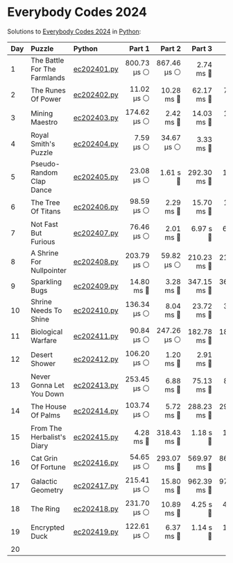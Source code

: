 # Everybody Codes 2024

Solutions to [Everybody Codes 2024](https://everybody.codes/event/2024/) in [Python](https://www.python.org/):

| Day  | Puzzle                       | Python                                                     |      Part 1 |      Part 2 |      Part 3 |       Total |
| :--- | :--------------------------- | :--------------------------------------------------------- | ----------: | ----------: | ----------: | ----------: |
| 1    | The Battle For The Farmlands | [ec202401.py](01_the_battle_for_the_farmlands/ec202401.py) | 800.73 μs ⚪️ | 867.46 μs ⚪️ |   2.74 ms 🔵 |   4.40 ms 🔵 |
| 2    | The Runes Of Power           | [ec202402.py](02_the_runes_of_power/ec202402.py)           |  11.02 μs ⚪️ |  10.28 ms 🔵 |  62.17 ms 🔵 |  72.47 ms 🔵 |
| 3    | Mining Maestro               | [ec202403.py](03_mining_maestro/ec202403.py)               | 174.62 μs ⚪️ |   2.42 ms 🔵 |  14.03 ms 🔵 |  16.62 ms 🔵 |
| 4    | Royal Smith's Puzzle         | [ec202404.py](04_royal_smiths_puzzle/ec202404.py)          |   7.59 μs ⚪️ |  34.67 μs ⚪️ |   3.33 ms 🔵 |   3.38 ms 🔵 |
| 5    | Pseudo-Random Clap Dance     | [ec202405.py](05_pseudo-random_clap_dance/ec202405.py)     |  23.08 μs ⚪️ |    1.61 s 🔴 | 292.30 ms 🔵 |    1.90 s 🔴 |
| 6    | The Tree Of Titans           | [ec202406.py](06_the_tree_of_titans/ec202406.py)           |  98.59 μs ⚪️ |   2.29 ms 🔵 |  15.70 ms 🔵 |  18.09 ms 🔵 |
| 7    | Not Fast But Furious         | [ec202407.py](07_not_fast_but_furious/ec202407.py)         |  76.46 μs ⚪️ |   2.01 ms 🔵 |    6.97 s 🔴 |    6.97 s 🔴 |
| 8    | A Shrine For Nullpointer     | [ec202408.py](08_a_shrine_for_nullpointer/ec202408.py)     | 203.79 μs ⚪️ |  59.82 μs ⚪️ | 210.23 ms 🔵 | 210.49 ms 🔵 |
| 9    | Sparkling Bugs               | [ec202409.py](09_sparkling_bugs/ec202409.py)               |  14.80 ms 🔵 |   3.28 ms 🔵 | 347.15 ms 🔵 | 365.23 ms 🔵 |
| 10   | Shrine Needs To Shine        | [ec202410.py](10_shrine_needs_to_shine/ec202410.py)        | 136.34 μs ⚪️ |   8.04 ms 🔵 |  23.72 ms 🔵 |  31.90 ms 🔵 |
| 11   | Biological Warfare           | [ec202411.py](11_biological_warfare/ec202411.py)           |  90.84 μs ⚪️ | 247.26 μs ⚪️ | 182.78 ms 🔵 | 183.11 ms 🔵 |
| 12   | Desert Shower                | [ec202412.py](12_desert_shower/ec202412.py)                | 106.20 μs ⚪️ |   1.20 ms 🔵 |   2.91 ms 🔵 |   4.21 ms 🔵 |
| 13   | Never Gonna Let You Down     | [ec202413.py](13_never_gonna_let_you_down/ec202413.py)     | 253.45 μs ⚪️ |   6.88 ms 🔵 |  75.13 ms 🔵 |  82.26 ms 🔵 |
| 14   | The House Of Palms           | [ec202414.py](14_the_house_of_palms/ec202414.py)           | 103.74 μs ⚪️ |   5.72 ms 🔵 | 288.23 ms 🔵 | 294.05 ms 🔵 |
| 15   | From The Herbalist's Diary   | [ec202415.py](15_from_the_herbalists_diary/ec202415.py)    |   4.28 ms 🔵 | 318.43 ms 🔵 |    1.18 s 🔴 |    1.50 s 🔴 |
| 16   | Cat Grin Of Fortune          | [ec202416.py](16_cat_grin_of_fortune/ec202416.py)          |  54.65 μs ⚪️ | 293.07 ms 🔵 | 569.97 ms 🔵 | 863.10 ms 🔵 |
| 17   | Galactic Geometry            | [ec202417.py](17_galactic_geometry/ec202417.py)            | 215.41 μs ⚪️ |  15.80 ms 🔵 | 962.39 ms 🔵 | 978.41 ms 🔵 |
| 18   | The Ring                     | [ec202418.py](18_the_ring/ec202418.py)                     | 231.70 μs ⚪️ |  10.89 ms 🔵 |    4.25 s 🔴 |    4.26 s 🔴 |
| 19   | Encrypted Duck               | [ec202419.py](19_encrypted_duck/ec202419.py)               | 122.61 μs ⚪️ |   6.37 ms 🔵 |    1.14 s 🔴 |    1.15 s 🔴 |
| 20   |                              |                                                            |             |             |             |             |
